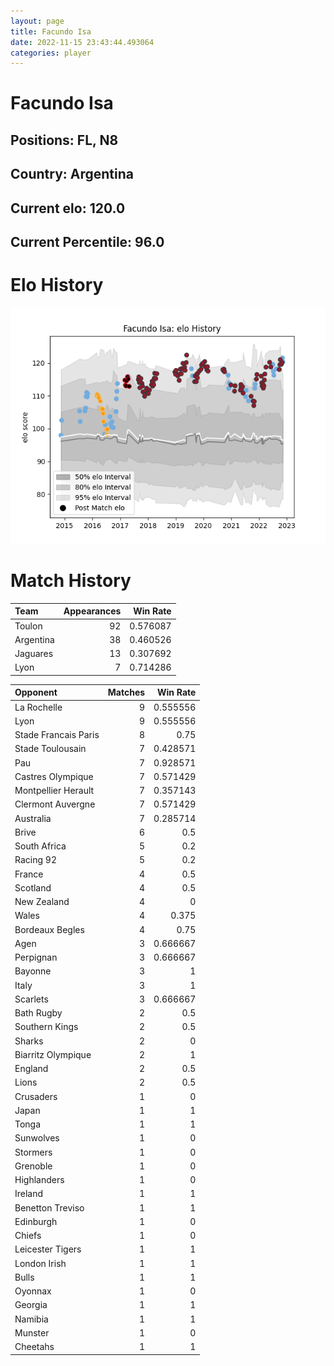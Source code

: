 ```yaml
---  
layout: page  
title: Facundo Isa  
date: 2022-11-15 23:43:44.493064  
categories: player  
---
```

# Facundo Isa

## Positions: FL, N8

## Country: Argentina

## Current elo: 120.0

## Current Percentile: 96.0

# Elo History


![elo history](history_FacundoIsa.png)
# Match History


| Team      |   Appearances |   Win Rate |
|:----------|--------------:|-----------:|
| Toulon    |            92 |   0.576087 |
| Argentina |            38 |   0.460526 |
| Jaguares  |            13 |   0.307692 |
| Lyon      |             7 |   0.714286 |

| Opponent             |   Matches |   Win Rate |
|:---------------------|----------:|-----------:|
| La Rochelle          |         9 |   0.555556 |
| Lyon                 |         9 |   0.555556 |
| Stade Francais Paris |         8 |   0.75     |
| Stade Toulousain     |         7 |   0.428571 |
| Pau                  |         7 |   0.928571 |
| Castres Olympique    |         7 |   0.571429 |
| Montpellier Herault  |         7 |   0.357143 |
| Clermont Auvergne    |         7 |   0.571429 |
| Australia            |         7 |   0.285714 |
| Brive                |         6 |   0.5      |
| South Africa         |         5 |   0.2      |
| Racing 92            |         5 |   0.2      |
| France               |         4 |   0.5      |
| Scotland             |         4 |   0.5      |
| New Zealand          |         4 |   0        |
| Wales                |         4 |   0.375    |
| Bordeaux Begles      |         4 |   0.75     |
| Agen                 |         3 |   0.666667 |
| Perpignan            |         3 |   0.666667 |
| Bayonne              |         3 |   1        |
| Italy                |         3 |   1        |
| Scarlets             |         3 |   0.666667 |
| Bath Rugby           |         2 |   0.5      |
| Southern Kings       |         2 |   0.5      |
| Sharks               |         2 |   0        |
| Biarritz Olympique   |         2 |   1        |
| England              |         2 |   0.5      |
| Lions                |         2 |   0.5      |
| Crusaders            |         1 |   0        |
| Japan                |         1 |   1        |
| Tonga                |         1 |   1        |
| Sunwolves            |         1 |   0        |
| Stormers             |         1 |   0        |
| Grenoble             |         1 |   0        |
| Highlanders          |         1 |   0        |
| Ireland              |         1 |   1        |
| Benetton Treviso     |         1 |   1        |
| Edinburgh            |         1 |   0        |
| Chiefs               |         1 |   0        |
| Leicester Tigers     |         1 |   1        |
| London Irish         |         1 |   1        |
| Bulls                |         1 |   1        |
| Oyonnax              |         1 |   0        |
| Georgia              |         1 |   1        |
| Namibia              |         1 |   1        |
| Munster              |         1 |   0        |
| Cheetahs             |         1 |   1        |